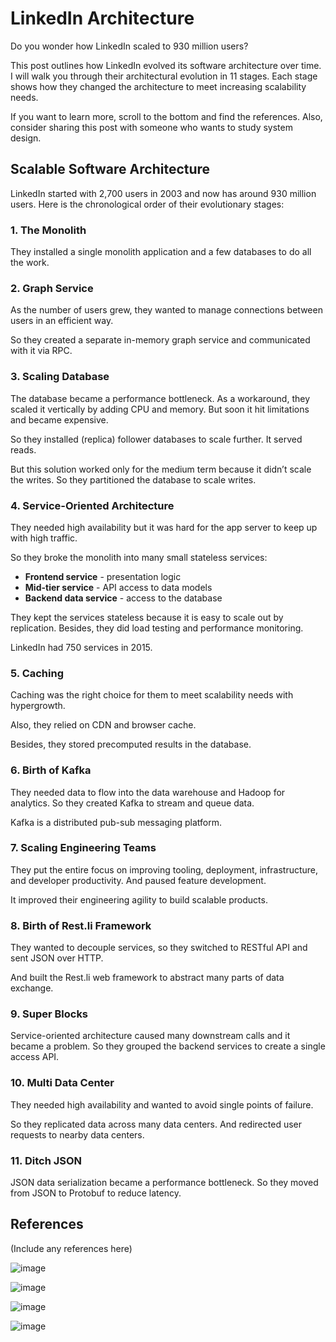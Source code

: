 # LinkedIn Architecture

Do you wonder how LinkedIn scaled to 930 million users?

This post outlines how LinkedIn evolved its software architecture over time. I will walk you through their architectural evolution in 11 stages. Each stage shows how they changed the architecture to meet increasing scalability needs.

If you want to learn more, scroll to the bottom and find the references. Also, consider sharing this post with someone who wants to study system design.

## Scalable Software Architecture

LinkedIn started with 2,700 users in 2003 and now has around 930 million users. Here is the chronological order of their evolutionary stages:

### 1. The Monolith

They installed a single monolith application and a few databases to do all the work.

### 2. Graph Service

As the number of users grew, they wanted to manage connections between users in an efficient way.

So they created a separate in-memory graph service and communicated with it via RPC.

### 3. Scaling Database

The database became a performance bottleneck. As a workaround, they scaled it vertically by adding CPU and memory. But soon it hit limitations and became expensive.

So they installed (replica) follower databases to scale further. It served reads.

But this solution worked only for the medium term because it didn’t scale the writes. So they partitioned the database to scale writes.

### 4. Service-Oriented Architecture

They needed high availability but it was hard for the app server to keep up with high traffic.

So they broke the monolith into many small stateless services:
- **Frontend service** - presentation logic
- **Mid-tier service** - API access to data models
- **Backend data service** - access to the database

They kept the services stateless because it is easy to scale out by replication. Besides, they did load testing and performance monitoring.

LinkedIn had 750 services in 2015.

### 5. Caching

Caching was the right choice for them to meet scalability needs with hypergrowth.

Also, they relied on CDN and browser cache.

Besides, they stored precomputed results in the database.

### 6. Birth of Kafka

They needed data to flow into the data warehouse and Hadoop for analytics. So they created Kafka to stream and queue data.

Kafka is a distributed pub-sub messaging platform.

### 7. Scaling Engineering Teams

They put the entire focus on improving tooling, deployment, infrastructure, and developer productivity. And paused feature development.

It improved their engineering agility to build scalable products.

### 8. Birth of Rest.li Framework

They wanted to decouple services, so they switched to RESTful API and sent JSON over HTTP.

And built the Rest.li web framework to abstract many parts of data exchange.

### 9. Super Blocks

Service-oriented architecture caused many downstream calls and it became a problem. So they grouped the backend services to create a single access API.

### 10. Multi Data Center

They needed high availability and wanted to avoid single points of failure.

So they replicated data across many data centers. And redirected user requests to nearby data centers.

### 11. Ditch JSON

JSON data serialization became a performance bottleneck. So they moved from JSON to Protobuf to reduce latency.

## References

(Include any references here)

![image](https://github.com/Dhanshree0802/linkedin_architecture/assets/98329064/d9171e9c-00cf-4b14-9d1d-ce77a9df0aa9)

![image](https://github.com/Dhanshree0802/linkedin_architecture/assets/98329064/190765a4-c0be-41c1-b081-6674c234bf51)



![image](https://github.com/Dhanshree0802/linkedin_architecture/assets/98329064/899c80ab-3e7c-47e8-bced-f29b324fcf6a)

![image](https://github.com/Dhanshree0802/linkedin_architecture/assets/98329064/4dbdf8c3-d806-4137-8834-3e0de11353d6)

